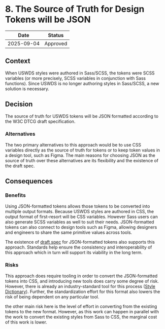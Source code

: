 <!--
PR Title:
ADR Proposal: A brief description
-->

# 8. The Source of Truth for Design Tokens will be JSON

| Date       | Status   |
| ---------- | -------- |
| 2025-09-04 | Approved |

<!--
Status options:
- Draft
- Proposed
- Approved
- Rejected
- Deprecated
- Superseded
-->

## Context

When USWDS styles were authored in Sass/SCSS, the tokens were SCSS variables (or more precisely, SCSS variables in conjunction with Sass functions). Since USWDS is no longer authoring styles in Sass/SCSS, a new solution is necessary.

## Decision

The source of truth for USWDS tokens will be JSON formatted according to the W3C DTCG draft specification. 

### Alternatives

The two primary alternatives to this approach would be to use CSS variables directly as the source of truth for tokens or to keep token values in a design tool, such as Figma. The main reasons for choosing JSON as the source of truth over these alternatives are its flexibility and the existence of the draft spec.

<!--
Options considered (with benefits and risks/mitigations), assumptions, choice made, and reasoning.
-->

## Consequences

### Benefits

Using JSON-formatted tokens allows those tokens to be converted into multiple output formats. Because USWDS styles are authored in CSS, the output format of first-resort will be CSS variables. However Sass users can also generate SCSS variables as well to suit their needs. JSON-formatted tokens can also connect to design tools such as Figma, allowing designers and engineers to share the same primitive values across tools.

The existence of [draft spec](https://www.designtokens.org/tr/drafts/format/) for JSON-formatted tokens also supports this approach. Standards help ensure the consistency and interoperability of this approach which in turn will support its viability in the long term.

### Risks

This approach does require tooling in order to convert the JSON-formatted tokens into CSS, and introducing new tools does carry some degree of risk. However, there is already an industry-standard tool for this process ([Style Dictionary](https://styledictionary.com/)). Further, the standardization effort for this format also lowers the risk of being dependent on any particular tool.

the other main risk here is the level of effort in converting from the existing tokens to the new format. However, as this work can happen in parallel with the work to convert the existing styles from Sass to CSS, the marginal cost of this work is lower.

